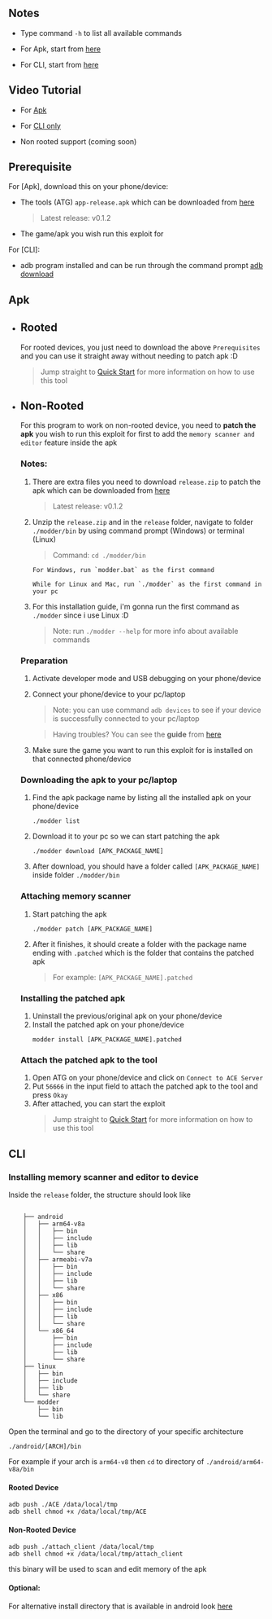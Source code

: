 ## Notes
- Type command `-h` to list all available commands

- For Apk, start from [here](#apk)

- For CLI, start from [here](#cli)

## Video Tutorial
- For [Apk](https://www.youtube.com/watch?v=UlGm1nFxRzA)

- For [CLI only](https://www.youtube.com/watch?v=UlGm1nFxRzA)

- Non rooted support (coming soon)

## Prerequisite
For [Apk], download this on your phone/device:
- The tools (ATG) `app-release.apk` which can be downloaded from [here](https://github.com/KuhakuPixel/AceTheGame/releases/latest)
   > Latest release: v0.1.2
- The game/apk you wish run this exploit for

For [CLI]:
- adb program installed and can be run through the command prompt [adb download](https://developer.android.com/studio/command-line/adb)

## Apk
- ## Rooted
	For rooted devices, you just need to download the above `Prerequisites` and you can use it straight away without needing to patch apk :D
	> Jump straight to [Quick Start](https://github.com/KuhakuPixel/AceTheGame/blob/master/tutorial/quick_start.md) for more information on how to use this tool

- ## Non-Rooted
	For this program to work on non-rooted device, you need to **patch the apk** you wish to run this exploit for first to add the `memory scanner and editor` feature inside the apk

	### Notes:
	1. There are extra files you need to download `release.zip` to patch the apk which can be downloaded from [here](https://github.com/KuhakuPixel/AceTheGame/releases/latest)
		> Latest release: v0.1.2

	1. Unzip the `release.zip` and in the `release` folder, navigate to folder `./modder/bin` by using command prompt (Windows) or terminal (Linux)
		> Command: `cd ./modder/bin`

		```
		For Windows, run `modder.bat` as the first command

		While for Linux and Mac, run `./modder` as the first command in your pc
		```

	1. For this installation guide, i'm gonna run the first command as `./modder` since i use Linux :D
		> Note: run `./modder --help` for more info about available commands

	### Preparation
	1. Activate developer mode and USB debugging on your phone/device
	1. Connect your phone/device to your pc/laptop
		> Note: you can use command `adb devices` to see if your device is successfully connected to your pc/laptop

		> Having troubles? You can see the **guide** from [here](https://www.guru99.com/adb-connect.html)
	1. Make sure the game you want to run this exploit for is installed on that connected phone/device

	### Downloading the apk to your pc/laptop
	1. Find the apk package name by listing all the installed apk on your phone/device
		```
		./modder list
		```
	1. Download it to your pc so we can start patching the apk
		```
		./modder download [APK_PACKAGE_NAME]
		```
	1. After download, you should have a folder called `[APK_PACKAGE_NAME]` inside folder `./modder/bin`
	
	### Attaching memory scanner
	1. Start patching the apk
		```
		./modder patch [APK_PACKAGE_NAME] 
		```
	1. After it finishes, it should create a folder with the package name ending with `.patched` which is the folder that contains the patched apk
		> For example: `[APK_PACKAGE_NAME].patched`
	
	### Installing the patched apk
	1. Uninstall the previous/original apk on your phone/device
	1. Install the patched apk on your phone/device
		```
		modder install [APK_PACKAGE_NAME].patched
		```
	
	### Attach the patched apk to the tool
	1. Open ATG on your phone/device and click on `Connect to ACE Server`
	1. Put `56666` in the input field to attach the patched apk to the tool and press `Okay`
	1. After attached, you can start the exploit
		> Jump straight to [Quick Start](https://github.com/KuhakuPixel/AceTheGame/blob/master/tutorial/quick_start.md) for more information on how to use this tool


## CLI
### Installing memory scanner and editor to device

Inside the `release` folder, the structure should look like 
```

	├── android
	│   ├── arm64-v8a
	│   │   ├── bin
	│   │   ├── include
	│   │   ├── lib
	│   │   └── share
	│   ├── armeabi-v7a
	│   │   ├── bin
	│   │   ├── include
	│   │   ├── lib
	│   │   └── share
	│   ├── x86
	│   │   ├── bin
	│   │   ├── include
	│   │   ├── lib
	│   │   └── share
	│   └── x86_64
	│       ├── bin
	│       ├── include
	│       ├── lib
	│       └── share
	├── linux
	│   ├── bin
	│   ├── include
	│   ├── lib
	│   └── share
	└── modder
		├── bin
		└── lib

```
Open the terminal and go to the directory
of your specific architecture
```
./android/[ARCH]/bin
```

For example if your arch is `arm64-v8` then `cd`
to directory of `./android/arm64-v8a/bin`

#### Rooted Device

```
adb push ./ACE /data/local/tmp
adb shell chmod +x /data/local/tmp/ACE 
```
#### Non-Rooted Device

```
adb push ./attach_client /data/local/tmp
adb shell chmod +x /data/local/tmp/attach_client 
```

this binary will be used to scan and edit memory of the apk

#### Optional:
For alternative install directory that is available in android
look [here](https://android.stackexchange.com/questions/45554/running-own-executable-on-android-shell)

